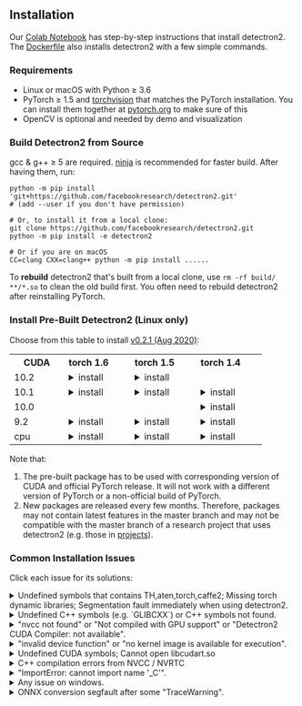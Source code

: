 ## Installation

Our [Colab Notebook](https://colab.research.google.com/drive/16jcaJoc6bCFAQ96jDe2HwtXj7BMD_-m5)
has step-by-step instructions that install detectron2.
The [Dockerfile](docker)
also installs detectron2 with a few simple commands.

### Requirements
- Linux or macOS with Python ≥ 3.6
- PyTorch ≥ 1.5 and [torchvision](https://github.com/pytorch/vision/) that matches the PyTorch installation.
  You can install them together at [pytorch.org](https://pytorch.org) to make sure of this
- OpenCV is optional and needed by demo and visualization


### Build Detectron2 from Source

gcc & g++ ≥ 5 are required. [ninja](https://ninja-build.org/) is recommended for faster build.
After having them, run:
```
python -m pip install 'git+https://github.com/facebookresearch/detectron2.git'
# (add --user if you don't have permission)

# Or, to install it from a local clone:
git clone https://github.com/facebookresearch/detectron2.git
python -m pip install -e detectron2

# Or if you are on macOS
CC=clang CXX=clang++ python -m pip install ......
```

To __rebuild__ detectron2 that's built from a local clone, use `rm -rf build/ **/*.so` to clean the
old build first. You often need to rebuild detectron2 after reinstalling PyTorch.

### Install Pre-Built Detectron2 (Linux only)

Choose from this table to install [v0.2.1 (Aug 2020)](https://github.com/aminekechaou/detectron2/releases):

<table class="docutils"><tbody><th width="80"> CUDA </th><th valign="bottom" align="left" width="100">torch 1.6</th><th valign="bottom" align="left" width="100">torch 1.5</th><th valign="bottom" align="left" width="100">torch 1.4</th> <tr><td align="left">10.2</td><td align="left"><details><summary> install </summary><pre><code>python -m pip install detectron2 -f \
  https://dl.fbaipublicfiles.com/detectron2/wheels/cu102/torch1.6/index.html
</code></pre> </details> </td> <td align="left"><details><summary> install </summary><pre><code>python -m pip install detectron2 -f \
  https://dl.fbaipublicfiles.com/detectron2/wheels/cu102/torch1.5/index.html
</code></pre> </details> </td> <td align="left"> </td> </tr> <tr><td align="left">10.1</td><td align="left"><details><summary> install </summary><pre><code>python -m pip install detectron2 -f \
  https://dl.fbaipublicfiles.com/detectron2/wheels/cu101/torch1.6/index.html
</code></pre> </details> </td> <td align="left"><details><summary> install </summary><pre><code>python -m pip install detectron2 -f \
  https://dl.fbaipublicfiles.com/detectron2/wheels/cu101/torch1.5/index.html
</code></pre> </details> </td> <td align="left"><details><summary> install </summary><pre><code>python -m pip install detectron2 -f \
  https://dl.fbaipublicfiles.com/detectron2/wheels/cu101/torch1.4/index.html
</code></pre> </details> </td> </tr> <tr><td align="left">10.0</td><td align="left"> </td> <td align="left"> </td> <td align="left"><details><summary> install </summary><pre><code>python -m pip install detectron2 -f \
  https://dl.fbaipublicfiles.com/detectron2/wheels/cu100/torch1.4/index.html
</code></pre> </details> </td> </tr> <tr><td align="left">9.2</td><td align="left"><details><summary> install </summary><pre><code>python -m pip install detectron2 -f \
  https://dl.fbaipublicfiles.com/detectron2/wheels/cu92/torch1.6/index.html
</code></pre> </details> </td> <td align="left"><details><summary> install </summary><pre><code>python -m pip install detectron2 -f \
  https://dl.fbaipublicfiles.com/detectron2/wheels/cu92/torch1.5/index.html
</code></pre> </details> </td> <td align="left"><details><summary> install </summary><pre><code>python -m pip install detectron2 -f \
  https://dl.fbaipublicfiles.com/detectron2/wheels/cu92/torch1.4/index.html
</code></pre> </details> </td> </tr> <tr><td align="left">cpu</td><td align="left"><details><summary> install </summary><pre><code>python -m pip install detectron2 -f \
  https://dl.fbaipublicfiles.com/detectron2/wheels/cpu/torch1.6/index.html
</code></pre> </details> </td> <td align="left"><details><summary> install </summary><pre><code>python -m pip install detectron2 -f \
  https://dl.fbaipublicfiles.com/detectron2/wheels/cpu/torch1.5/index.html
</code></pre> </details> </td> <td align="left"><details><summary> install </summary><pre><code>python -m pip install detectron2 -f \
  https://dl.fbaipublicfiles.com/detectron2/wheels/cpu/torch1.4/index.html
  </code></pre> </details> </td> </tr></tbody></table>


Note that:
1. The pre-built package has to be used with corresponding version of CUDA and official PyTorch release.
   It will not work with a different version of PyTorch or a non-official build of PyTorch.
2. New packages are released every few months. Therefore, packages may not contain latest features in the master
   branch and may not be compatible with the master branch of a research project that uses detectron2
   (e.g. those in [projects](projects)).

### Common Installation Issues

Click each issue for its solutions:

<details>
<summary>
Undefined symbols that contains TH,aten,torch,caffe2; Missing torch dynamic libraries; Segmentation fault immediately when using detectron2.
</summary>
<br/>

This usually happens when detectron2 or torchvision is not
compiled with the version of PyTorch you're running.

If the error comes from a pre-built torchvision, uninstall torchvision and pytorch and reinstall them
following [pytorch.org](http://pytorch.org). So the versions will match.

If the error comes from a pre-built detectron2, check [release notes](https://github.com/facebookresearch/detectron2/releases)
to see the corresponding pytorch version required for each pre-built detectron2.
Or uninstall and reinstall the correct pre-built detectron2.

If the error comes from detectron2 or torchvision that you built manually from source,
remove files you built (`build/`, `**/*.so`) and rebuild it so it can pick up the version of pytorch currently in your environment.

If you cannot resolve this problem, please include the output of `gdb -ex "r" -ex "bt" -ex "quit" --args python -m detectron2.utils.collect_env`
in your issue.
</details>

<details>
<summary>
Undefined C++ symbols (e.g. `GLIBCXX`) or C++ symbols not found.
</summary>
<br/>
Usually it's because the library is compiled with a newer C++ compiler but run with an old C++ runtime.

This often happens with old anaconda.
Try `conda update libgcc`. Then rebuild detectron2.

The fundamental solution is to run the code with proper C++ runtime.
One way is to use `LD_PRELOAD=/path/to/libstdc++.so`.

</details>

<details>
<summary>
"nvcc not found" or "Not compiled with GPU support" or "Detectron2 CUDA Compiler: not available".
</summary>
<br/>
CUDA is not found when building detectron2.
You should make sure

```
python -c 'import torch; from torch.utils.cpp_extension import CUDA_HOME; print(torch.cuda.is_available(), CUDA_HOME)'
```

print `(True, a directory with cuda)` at the time you build detectron2.

Most models can run inference (but not training) without GPU support. To use CPUs, set `MODEL.DEVICE='cpu'` in the config.
</details>

<details>
<summary>
"invalid device function" or "no kernel image is available for execution".
</summary>
<br/>
Two possibilities:

* You build detectron2 with one version of CUDA but run it with a different version.

  To check whether it is the case,
  use `python -m detectron2.utils.collect_env` to find out inconsistent CUDA versions.
  In the output of this command, you should expect "Detectron2 CUDA Compiler", "CUDA_HOME", "PyTorch built with - CUDA"
  to contain cuda libraries of the same version.

  When they are inconsistent,
  you need to either install a different build of PyTorch (or build by yourself)
  to match your local CUDA installation, or install a different version of CUDA to match PyTorch.

* PyTorch/torchvision/Detectron2 is not built for the correct GPU architecture (aka. compute capability).

  The architecture included by PyTorch/detectron2/torchvision is available in the "architecture flags" in
  `python -m detectron2.utils.collect_env`. It must include
  the architecture of your GPU, which can be found at [developer.nvidia.com/cuda-gpus](https://developer.nvidia.com/cuda-gpus).

  If you're using pre-built PyTorch/detectron2/torchvision, they have included support for most popular GPUs already.
  If not supported, you need to build them from source.

  When building detectron2/torchvision from source, they detect the GPU device and build for only the device.
  This means the compiled code may not work on a different GPU device.
  To recompile them for the correct architecture, remove all installed/compiled files,
  and rebuild them with the `TORCH_CUDA_ARCH_LIST` environment variable set properly.
  For example, `export TORCH_CUDA_ARCH_LIST="6.0;7.0"` makes it compile for both P100s and V100s.
</details>

<details>
<summary>
Undefined CUDA symbols; Cannot open libcudart.so
</summary>
<br/>
The version of NVCC you use to build detectron2 or torchvision does
not match the version of CUDA you are running with.
This often happens when using anaconda's CUDA runtime.

Use `python -m detectron2.utils.collect_env` to find out inconsistent CUDA versions.
In the output of this command, you should expect "Detectron2 CUDA Compiler", "CUDA_HOME", "PyTorch built with - CUDA"
to contain cuda libraries of the same version.

When they are inconsistent,
you need to either install a different build of PyTorch (or build by yourself)
to match your local CUDA installation, or install a different version of CUDA to match PyTorch.
</details>


<details>
<summary>
C++ compilation errors from NVCC / NVRTC
</summary>

1. Local CUDA/NVCC version has to match the CUDA version of your PyTorch. Both can be found in
   `python -m detectron2.utils.collect_env`.
   When they are inconsistent,
   you need to either install a different build of PyTorch (or build by yourself)
   to match your local CUDA installation, or install a different version of CUDA to match PyTorch.

2. The combination of NVCC and GCC you use is incompatible. You need to change one of their versions.
   See [here](https://gist.github.com/ax3l/9489132) for some valid combinations.

   The CUDA/GCC version used by PyTorch can be found by `print(torch.__config__.show())`.

</details>


<details>
<summary>
"ImportError: cannot import name '_C'".
</summary>
<br/>
Please build and install detectron2 following the instructions above.

Or, if you are running code from detectron2's root directory, `cd` to a different one.
Otherwise you may not import the code that you installed.
</details>


<details>
<summary>
Any issue on windows.
</summary>
<br/>

Detectron2 is continuously built on windows with [CircleCI](https://app.circleci.com/pipelines/github/facebookresearch/detectron2?branch=master).
However we do not provide official support for it.
PRs that improves code compatibility on windows are welcome.
</details>

<details>
<summary>
ONNX conversion segfault after some "TraceWarning".
</summary>
<br/>
The ONNX package is compiled with a too old compiler.

Please build and install ONNX from its source code using a compiler
whose version is closer to what's used by PyTorch (available in `torch.__config__.show()`).
</details>
